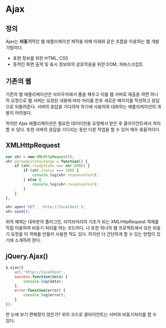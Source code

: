 # Ajax

## 정의
Ajax는 **비동기**적인 웹 애플리케이션 제작을 위해 아래와 같은 조합을 이용하는 웹 개발 기법이다.
* 표현 정보를 위한 HTML, CSS
* 동적인 화면 출력 및 표시 정보와의 상호작용을 위한 DOM, 자바스크립트

## 기존의 웹
기존의 웹 애플리케이션은 브라우저에서 폼을 채우고 이를 웹 서버로 제출을 하면 하나의 요청으로 웹 서버는 요청된 내용에 따라 처리를 한후 새로운 페이지를 작성하고 응답으로 되돌려준다. 서버의 응답을 기다려야 하기에 사용자와 대화하는 애플리케이션의 개발이 어려웠다.

하지만 Ajax 애플리케이션은 필요한 데이터만을 요청해서 받은 후 클라이언트에서 처리할 수 있다. 또한 서버의 응답을 기다리는 동안 다른 작업을 할 수 있어 매우 효율적이다.

## XMLHttpRequest
```javascript
var xhr = new XMLHttpRequest();
xhr.onreadystatechange = function() {
    if (xhr.readyState === xhr.DONE) {
        if (xhr.status === 200) {
            console.log(xhr.responseText);
        } else {
            console.log(xhr.responseText);
        }
    }
};

xhr.open('GET', 'http://localhost');
xhr.send();
```
위의 예제는 대부분의 플러그인, 라이브러리의 기초가 되는 XMLHttpRequest 객체를 직접 이용하여 비동기 처리를 하는 코드이다. 나 또한 하나의 웹 프로젝트에서 모든 비동기 요청을 이 객체를 만들어 사용한 적도 있다. 하지만 더 간단하게 할 수 있는 방법이 있기에 소개하려 한다.

## jQuery.Ajax()
```javascript
$.ajax({
    url:'http://localhost',
    success:function(data) {
        console.log(data);
    },
    error:function(error) {
        console.log(error);
    }
});
```
한 눈에 보기 편해졌지 않은가? 위의 코드로 클라이언트는 서버와 비동기처리를 할 수 있다.